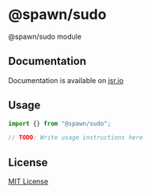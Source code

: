 # @spawn/sudo

@spawn/sudo module

## Documentation

Documentation is available on [jsr.io](https://jsr.io/@spawn/sudo/doc)

## Usage
```typescript
import {} from "@spawn/sudo";

// TODO: Write usage instructions here
```

## License

[MIT License](./LICENSE.md)